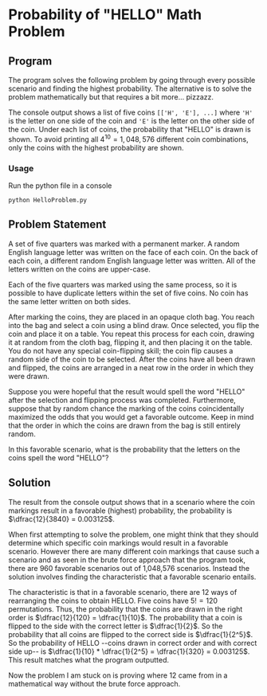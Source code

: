 # Probability of "HELLO" Math Problem

## Program
The program solves the following problem by going through every possible scenario and finding the highest probability. The alternative is to solve the problem mathematically but that requires a bit more... pizzazz.

The console output shows a list of five coins `[['H', 'E'], ...]` where `'H'` is the letter on one side of the coin and `'E'` is the letter on the other side of the coin. Under each list of coins, the probability that "HELLO" is drawn is shown. To avoid printing all $4^{10} = 1,048,576$ different coin combinations, only the coins with the highest probability are shown.

### Usage
Run the python file in a console
```
python HelloProblem.py
```

## Problem Statement
A set of five quarters was marked with a permanent marker. A random English language letter was written on the face of each coin. On the back of each coin, a different random English language letter was written. All of the letters written on the coins are upper-case.


Each of the five quarters was marked using the same process, so it is possible to have duplicate letters within the set of five coins. No coin has the same letter written on both sides.


After marking the coins, they are placed in an opaque cloth bag. You reach into the bag and select a coin using a blind draw. Once selected, you flip the coin and place it on a table. You repeat this process for each coin, drawing it at random from the cloth bag, flipping it, and then placing it on the table. You do not have any special coin-flipping skill; the coin flip causes a random side of the coin to be selected. After the coins have all been drawn and flipped, the coins are arranged in a neat row in the order in which they were drawn.


Suppose you were hopeful that the result would spell the word "HELLO" after the selection and flipping process was completed. Furthermore, suppose that by random chance the marking of the coins coincidentally maximized the odds that you would get a favorable outcome. Keep in mind that the order in which the coins are drawn from the bag is still entirely random.


In this favorable scenario, what is the probability that the letters on the coins spell the word "HELLO"?

## Solution
The result from the console output shows that in a scenario where the coin markings result in a favorable (highest) probability, the probability is $\dfrac{12}{3840} = 0.003125$.

When first attempting to solve the problem, one might think that they should determine which specific coin markings would result in a favorable scenario. However there are many different coin markings that cause such a scenario and as seen in the brute force approach that the program took, there are 960 favorable scenarios out of 1,048,576 scenarios. Instead the solution involves finding the characteristic that a favorable scenario entails.

The characteristic is that in a favorable scenario, there are 12 ways of rearranging the coins to obtain HELLO. Five coins have $5! = 120$ permutations. Thus, the probability that the coins are drawn in the right order is $\dfrac{12}{120} = \dfrac{1}{10}$. The probability that a coin is flipped to the side with the correct letter is $\dfrac{1}{2}$. So the probability that all coins are flipped to the correct side is $\dfrac{1}{2^5}$. So the probability of HELLO --coins drawn in correct order and with correct side up-- is $\dfrac{1}{10} * \dfrac{1}{2^5} = \dfrac{1}{320} = 0.003125$. This result matches what the program outputted.

Now the problem I am stuck on is proving where 12 came from in a mathematical way without the brute force approach.